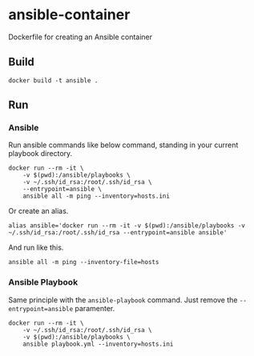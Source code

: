 # ansible-container
Dockerfile for creating an Ansible container
## Build
```
docker build -t ansible .
```

## Run
### Ansible
Run ansible commands like below command, standing in your current playbook directory.
```
docker run --rm -it \
    -v $(pwd):/ansible/playbooks \
    -v ~/.ssh/id_rsa:/root/.ssh/id_rsa \
    --entrypoint=ansible \
    ansible all -m ping --inventory=hosts.ini
```
Or create an alias.
```
alias ansible='docker run --rm -it -v $(pwd):/ansible/playbooks -v ~/.ssh/id_rsa:/root/.ssh/id_rsa --entrypoint=ansible ansible'
```
And run like this.
```
ansible all -m ping --inventory-file=hosts
```

### Ansible Playbook
Same principle with the `ansible-playbook` command. Just remove the `--entrypoint=ansible` paramenter.
```
docker run --rm -it \
    -v ~/.ssh/id_rsa:/root/.ssh/id_rsa \
    -v $(pwd):/ansible/playbooks \
    ansible playbook.yml --inventory=hosts.ini
```  
